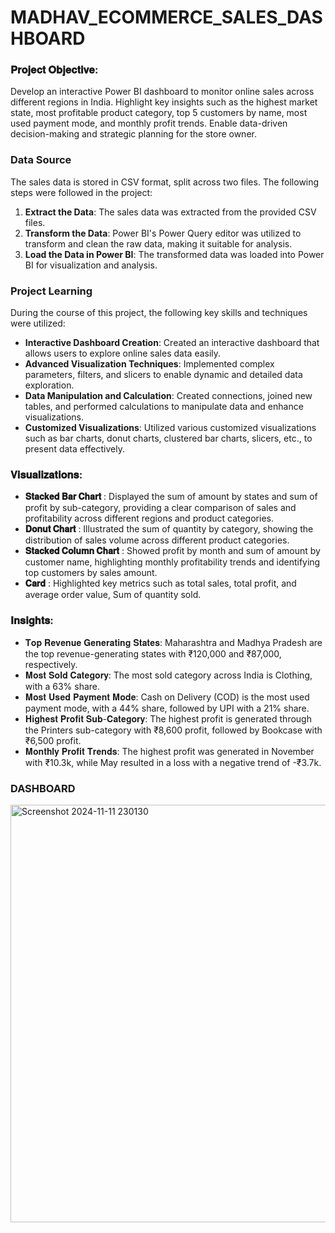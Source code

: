 # MADHAV_ECOMMERCE_SALES_DASHBOARD

### 𝐏𝐫𝐨𝐣𝐞𝐜𝐭 𝐎𝐛𝐣𝐞𝐜𝐭𝐢𝐯𝐞:
Develop an interactive Power BI dashboard to monitor online sales across different regions in India.
Highlight key insights such as the highest market state, most profitable product category, top 5 customers by name, most used payment mode, and monthly profit trends.
Enable data-driven decision-making and strategic planning for the store owner.

### Data Source

The sales data is stored in CSV format, split across two files. The following steps were followed in the project:

1. **Extract the Data**: The sales data was extracted from the provided CSV files.
2. **Transform the Data**: Power BI's Power Query editor was utilized to transform and clean the raw data, making it suitable for analysis.
3. **Load the Data in Power BI**: The transformed data was loaded into Power BI for visualization and analysis.
   
### Project Learning

During the course of this project, the following key skills and techniques were utilized:

 + **Interactive Dashboard Creation**: Created an interactive dashboard that allows users to explore online sales data easily.
 + **Advanced Visualization Techniques**: Implemented complex parameters, filters, and slicers to enable dynamic and detailed data exploration.
 + **Data Manipulation and Calculation**: Created connections, joined new tables, and performed calculations to manipulate data and enhance visualizations.
 + **Customized Visualizations**: Utilized various customized visualizations such as bar charts, donut charts, clustered bar charts, slicers, etc., to present data effectively.

### 𝐕𝐢𝐬𝐮𝐚𝐥𝐢𝐳𝐚𝐭𝐢𝐨𝐧𝐬:
   + **𝐒𝐭𝐚𝐜𝐤𝐞𝐝 𝐁𝐚𝐫 𝐂𝐡𝐚𝐫𝐭** : Displayed the sum of amount by states and sum of profit by sub-category, providing a clear comparison of sales and profitability across different regions and product categories.
   + **𝐃𝐨𝐧𝐮𝐭 𝐂𝐡𝐚𝐫𝐭** : Illustrated the sum of quantity by category, showing the distribution of sales volume across different product categories.
   + **𝐒𝐭𝐚𝐜𝐤𝐞𝐝 𝐂𝐨𝐥𝐮𝐦𝐧 𝐂𝐡𝐚𝐫𝐭** : Showed profit by month and sum of amount by customer name, highlighting monthly profitability trends and identifying top customers by sales 
                                 amount.
   + **𝐂𝐚𝐫𝐝** : Highlighted key metrics such as total sales, total profit, and average order value, Sum of quantity sold.

### 𝐈𝐧𝐬𝐢𝐠𝐡𝐭𝐬:
+ 𝐓𝐨𝐩 𝐑𝐞𝐯𝐞𝐧𝐮𝐞 𝐆𝐞𝐧𝐞𝐫𝐚𝐭𝐢𝐧𝐠 𝐒𝐭𝐚𝐭𝐞𝐬: Maharashtra and Madhya Pradesh are the top revenue-generating states with ₹120,000 and ₹87,000, respectively.
+ 𝐌𝐨𝐬𝐭 𝐒𝐨𝐥𝐝 𝐂𝐚𝐭𝐞𝐠𝐨𝐫𝐲: The most sold category across India is Clothing, with a 63% share.
+ 𝐌𝐨𝐬𝐭 𝐔𝐬𝐞𝐝 𝐏𝐚𝐲𝐦𝐞𝐧𝐭 𝐌𝐨𝐝𝐞: Cash on Delivery (COD) is the most used payment mode, with a 44% share, followed by UPI with a 21% share.
+ 𝐇𝐢𝐠𝐡𝐞𝐬𝐭 𝐏𝐫𝐨𝐟𝐢𝐭 𝐒𝐮𝐛-𝐂𝐚𝐭𝐞𝐠𝐨𝐫𝐲: The highest profit is generated through the Printers sub-category with ₹8,600 profit, followed by Bookcase with ₹6,500 profit.
+ 𝐌𝐨𝐧𝐭𝐡𝐥𝐲 𝐏𝐫𝐨𝐟𝐢𝐭 𝐓𝐫𝐞𝐧𝐝𝐬: The highest profit was generated in November with ₹10.3k, while May resulted in a loss with a negative trend of -₹3.7k.

### DASHBOARD
<img width="668" alt="Screenshot 2024-11-11 230130" src="https://github.com/user-attachments/assets/197f043b-a94b-4201-8400-2933dfd17a77">

